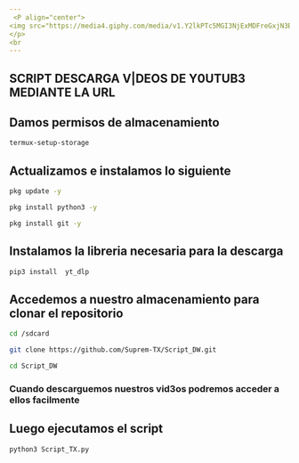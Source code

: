 ```yaml
---
 <P align="center">
<img src="https://media4.giphy.com/media/v1.Y2lkPTc5MGI3NjExMDFreGxjN3B5bHZmamtld3Zpd3hvN3Rua2lmMm53a2swc2NuN3AwZyZlcD12MV9pbnRlcm5hbF9naWZfYnlfaWQmY3Q9Zw/jlVObChD6Fb5C/giphy.gif" width="260" height="260"/>
</p>
<br
---
```

##

##

## SCRIPT DESCARGA V|DEOS DE Y0UTUB3 MEDIANTE LA URL

## Damos permisos de almacenamiento 
```bash
termux-setup-storage
```
## Actualizamos e instalamos lo siguiente 
```bash
pkg update -y
```
```bash
pkg install python3 -y
```
```bash
pkg install git -y
```

## Instalamos la libreria necesaria para la descarga
```bash
pip3 install  yt_dlp
```
## Accedemos a nuestro almacenamiento para clonar el repositorio
```bash
cd /sdcard
```
```bash
git clone https://github.com/Suprem-TX/Script_DW.git
```
```bash
cd Script_DW
```
### Cuando descarguemos nuestros vid3os podremos acceder a ellos facilmente
## Luego ejecutamos el script
```bash
python3 Script_TX.py
```
